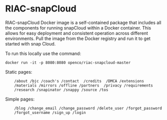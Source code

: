 # RIAC-snapCloud

RIAC-snapCloud Docker image is a self-contained package that includes all the components for running snapCloud within a Docker container. This allows for easy deployment and consistent operation across different environments. Pull the image from the Docker registry and run it to get started with snap Cloud.

To run this locally use the command:

    docker run -it -p 8080:8080 openco/riac-snapcloud-master

Static pages:

```
    /about /bjc /coach's /contact  /credits  /DMCA /extensions
    /materials /mirrors /offline /partners  /privacy /requirements
    /research /snapinator /snappy /source /tos
```

Simple pages:

```
    /blog /change_email /change_password /delete_user /forgot_password
    /forgot_username /sign_up /login
```
